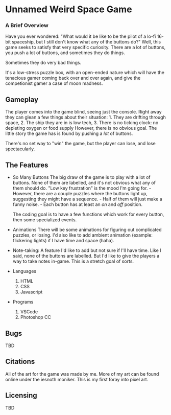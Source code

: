 # Unnamed Weird Space Game

### A Brief Overview
Have you ever wondered:
"What would it be like to be the pilot of a lo-fi 16-bit spaceship, but I still don't know what any of the buttons do?"
Well, this game seeks to satisfy that very specific curiosity.
There are a lot of buttons, you push a lot of buttons, and sometimes they do things.

Sometimes they do very bad things.

It's a low-stress puzzle box, with an open-ended nature which will have the tenacious gamer coming back over and over again, and give the competionist gamer a case of moon madness.

## Gameplay

The player comes into the game blind, seeing just the console. Right away they can glean a few things about their situation:
    1. They are drifting through space,
    2. The ship they are in is low tech,
    3. There is no ticking clock: no depleting oxygen or food supply
However, there is no obvious goal. The little story the game has is found by pushing a _lot_ of buttons.

There's no set way to "win" the game, but the player can lose, and lose spectacularly. 

## The Features

- So Many Buttons
    The big draw of the game is to play with a lot of buttons. None of them are labelled, and it's not obvious what any of them should do. "Low key frustration" is the mood I'm going for.
        - However, there are a couple puzzles where the buttons light up, suggesting they might have a sequence.
        - Half of them will just make a funny noise.
        - Each button has at least an *on* and *off* position.
    
    The coding goal is to have a few functions which work for every button, then some specialized events.

- Animations
    There will be some animations for figuring out complicated puzzles, or losing. I'd also like to add ambient animation (example: flickering lights) if I have time and space (haha).

- Note-taking: A feature I'd like to add but not sure if I'll have time. Like I said, none of the buttons are labelled. But I'd like to give the players a way to take notes in-game. This is a stretch goal of sorts.

- Languages
    1. HTML
    2. CSS
    3. Javascript

- Programs
    1. VSCode
    2. Photoshop CC

## Bugs

TBD

## Citations

All of the art for the game was made by me. More of my art can be found online under the iesnoth moniker. This is my first foray into pixel art.

## Licensing

TBD